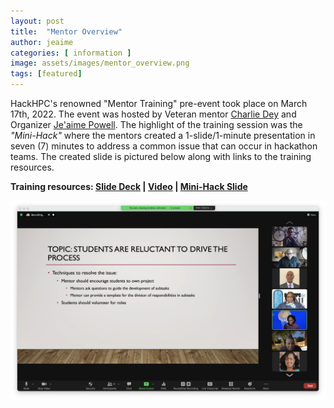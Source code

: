 ```yaml
---
layout: post
title:  "Mentor Overview"
author: jeaime
categories: [ information ]
image: assets/images/mentor_overview.png
tags: [featured]
---
```


HackHPC's renowned "Mentor Training" pre-event took place on March 17th, 2022. The event was hosted by Veteran mentor [Charlie Dey](https://www.linkedin.com/in/charlie-dey-0031317a/) and Organizer [Je'aime Powell](https://www.linkedin.com/in/jeaimehp/). The highlight of the training session was the _"Mini-Hack"_ where the mentors created a 1-slide/1-minute presentation in seven (7) minutes to address a common issue that can occur in hackathon teams. The created slide is pictured below along with links to the training resources. 

**Training resources: [Slide Deck](../assets/../slides/Mentor%20Overview.pdf) | [Video](https://youtu.be/R0kcxZKj8AM) | [Mini-Hack Slide](../assets/images/MiniHack-slide.png)**

![Mini-Hack](../assets/images/MiniHack-slide.png)